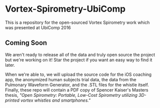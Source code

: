 # Vortex-Spirometry-UbiComp
This is a repository for the open-sourced Vortex Spirometry work which was presented at UbiComp 2016

## Coming Soon
We aren't ready to release all of the data and truly open source the project but we're working on it! Star the project if you want an easy way to find it later.



When we're able to, we will upload the source code for the iOS coaching app, the anonymized human subjects trial data, the data from the Pulmonary Waveform Generator, and the .STL files for the whistle itself. Finally, these repo will contain a PDF copy of Spencer Kaiser's Masters thesis, _"Open Spirometry: Portable, Low-Cost Spirometry utilizing 3D-printed vortex whistles and smartphones."_
